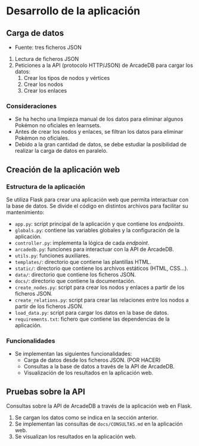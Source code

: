 # Desarrollo de la aplicación

## Carga de datos
- Fuente: tres ficheros JSON
1. Lectura de ficheros JSON
2. Peticiones a la API (protocolo HTTP/JSON) de ArcadeDB para cargar los datos:
   1. Crear los tipos de nodos y vértices
   2. Crear los nodos
   3. Crear los enlaces 

### Consideraciones

- Se ha hecho una limpieza manual de los datos para eliminar algunos Pokémon no oficiales en learnsets.
- Antes de crear los nodos y enlaces, se filtran los datos para eliminar Pokémon no oficiales.
- Debido a la gran cantidad de datos, se debe estudiar la posibilidad de realizar la carga de datos en paralelo.

## Creación de la aplicación web

### Estructura de la aplicación
Se utiliza Flask para crear una aplicación web que permita interactuar con la base de datos.
Se divide el código en distintos archivos para facilitar su mantenimiento:
- `app.py`: script principal de la aplicación y que contiene los *endpoints*.
- `globals.py`: contiene las variables globales y la configuración de la aplicación.
- `controller.py`: implementa la lógica de cada *endpoint*.
- `arcadedb.py`: funciones para interactuar con la API de ArcadeDB.
- `utils.py`: funciones auxiliares.
- `templates/`: directorio que contiene las plantillas HTML.
- `static/`: directorio que contiene los archivos estáticos (HTML, CSS...).
- `data/`: directorio que contiene los ficheros JSON.
- `docs/`: directorio que contiene la documentación.
- `create_nodes.py`: script para crear los nodos y enlaces a partir de los ficheros JSON.
- `create_relations.py`: script para crear las relaciones entre los nodos a partir de los ficheros JSON.
- `load_data.py`: script para cargar los datos en la base de datos.	
- `requirements.txt`: fichero que contiene las dependencias de la aplicación.

### Funcionalidades
- Se implementan las siguientes funcionalidades:
  - Carga de datos desde los ficheros JSON. (POR HACER)
  - Consultas a la base de datos a través de la API de ArcadeDB.
  - Visualización de los resultados en la aplicación web.

## Pruebas sobre la API

Consultas sobre la API de ArcadeDB a través de la aplicación web en Flask.

1. Se cargan los datos como se indica en la sección anterior.
2. Se implementan las consultas de `docs/CONSULTAS.md` en la aplicación web.
3. Se visualizan los resultados en la aplicación web.

